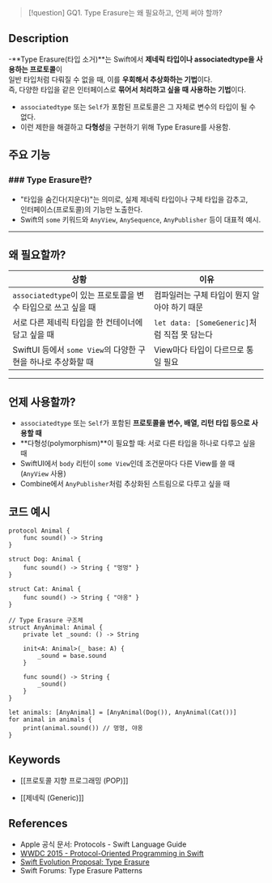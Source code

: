>[!question]
>GQ1. Type Erasure는 왜 필요하고, 언제 써야 할까?

## Description
-**Type Erasure(타입 소거)**는 Swift에서 **제네릭 타입이나 associatedtype을 사용하는 프로토콜**이  
일반 타입처럼 다뤄질 수 없을 때, 이를 **우회해서 추상화하는 기법**이다.  
즉, 다양한 타입을 같은 인터페이스로 **묶어서 처리하고 싶을 때 사용하는 기법**이다.

- `associatedtype` 또는 `Self`가 포함된 프로토콜은 그 자체로 변수의 타입이 될 수 없다.
- 이런 제한을 해결하고 **다형성**을 구현하기 위해 Type Erasure를 사용함. 

## 주요 기능
### ### Type Erasure란?

- "타입을 숨긴다(지운다)"는 의미로, 실제 제네릭 타입이나 구체 타입을 감추고,  
    인터페이스(프로토콜)의 기능만 노출한다.
- Swift의 `some` 키워드와 `AnyView`, `AnySequence`, `AnyPublisher` 등이 대표적 예시.

---

## 왜 필요할까?

|상황|이유|
|---|---|
|`associatedtype`이 있는 프로토콜을 변수 타입으로 쓰고 싶을 때|컴파일러는 구체 타입이 뭔지 알아야 하기 때문|
|서로 다른 제네릭 타입을 한 컨테이너에 담고 싶을 때|`let data: [SomeGeneric]`처럼 직접 못 담는다|
|SwiftUI 등에서 `some View`의 다양한 구현을 하나로 추상화할 때|View마다 타입이 다르므로 통일 필요|

---

## 언제 사용할까?

- `associatedtype` 또는 `Self`가 포함된 **프로토콜을 변수, 배열, 리턴 타입 등으로 사용할 때**
- **다형성(polymorphism)**이 필요할 때: 서로 다른 타입을 하나로 다루고 싶을 때
- SwiftUI에서 `body` 리턴이 `some View`인데 조건문마다 다른 View를 쓸 때 (`AnyView` 사용)
- Combine에서 `AnyPublisher`처럼 추상화된 스트림으로 다루고 싶을 때


## 코드 예시

```
protocol Animal {
    func sound() -> String
}

struct Dog: Animal {
    func sound() -> String { "멍멍" }
}

struct Cat: Animal {
    func sound() -> String { "야옹" }
}

// Type Erasure 구조체
struct AnyAnimal: Animal {
    private let _sound: () -> String

    init<A: Animal>(_ base: A) {
        _sound = base.sound
    }

    func sound() -> String {
        _sound()
    }
}

let animals: [AnyAnimal] = [AnyAnimal(Dog()), AnyAnimal(Cat())]
for animal in animals {
    print(animal.sound()) // 멍멍, 야옹
}

```


## Keywords
+ [[프로토콜 지향 프로그래밍 (POP)]]
- [[제네릭 (Generic)]]
## References
- Apple 공식 문서: Protocols - Swift Language Guide
- [WWDC 2015 - Protocol-Oriented Programming in Swift](https://developer.apple.com/videos/play/wwdc2015/408/)
- [Swift Evolution Proposal: Type Erasure](https://github.com/apple/swift-evolution/blob/main/proposals/0309-unseal-anyhashable.md)
- Swift Forums: Type Erasure Patterns